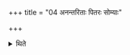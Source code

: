 +++
title = "04 अनन्तरिताः पितरः सोम्याः"

+++

<details><summary>थिते</summary>

अनन्तरिताः पितरः सोम्याः सोमपीथादित्युपतिष्ठते ४
</details>
